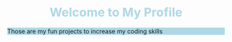 <h1 style="color: lightblue; text-align: center;">Welcome to My Profile</h1>

<p style="background-color: lightblue;">Those are my fun projects to increase my coding skills</p>